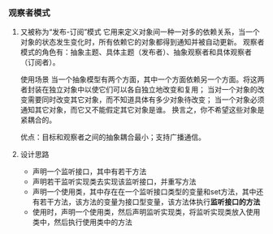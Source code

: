 ### 观察者模式

1. 又被称为“发布-订阅”模式 它用来定义对象间一种一对多的依赖关系，当一个对象的状态发生变化时，所有依赖它的对象都得到通知并被自动更新。 观察者模式的角色有：抽象主题、具体主题（发布者）、抽象观察者和具体观察者（订阅者）。

   使用场景 当一个抽象模型有两个方面，其中一个方面依赖另一个方面。将这两者封装在独立对象中以使它们可以各自独立地改变和复用； 当对一个对象的改变需要同时改变其它对象，而不知道具体有多少对象待改变； 当一个对象必须通知其它对象，而它又不能假定其它对象是谁。 换言之，你不希望这些对象是紧耦合的。

   优点：目标和观察者之间的抽象耦合最小；支持广播通信。

2. 设计思路

    - 声明一个监听接口，其中有若干方法
    - 声明若干监听实现类去实现该监听接口，并重写方法
    - 声明一个使用类，其中存在在一个监听接口类型的变量和set方法，其中还有若干方法，该方法的变量为接口型变量，该方法体执行**监听接口的方法**
    - 使用时，声明一个使用类，然后声明监听实现类，将监听实现类放入使用类中，然后执行使用类中的方法

